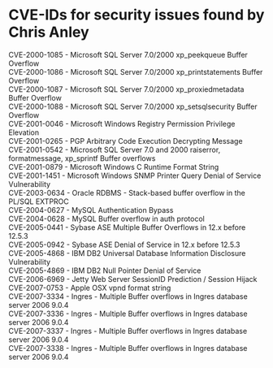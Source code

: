 # CVE-IDs for security issues found by Chris Anley

CVE-2000-1085 - Microsoft SQL Server 7.0/2000 xp_peekqueue Buffer Overflow  
CVE-2000-1086 - Microsoft SQL Server 7.0/2000 xp_printstatements Buffer Overflow  
CVE-2000-1087 - Microsoft SQL Server 7.0/2000 xp_proxiedmetadata Buffer Overflow  
CVE-2000-1088 - Microsoft SQL Server 7.0/2000 xp_setsqlsecurity Buffer Overflow  
CVE-2001-0046 - Microsoft Windows Registry Permission Privilege Elevation  
CVE-2001-0265 - PGP Arbitrary Code Execution Decrypting Message  
CVE-2001-0542 - Microsoft SQL Server 7.0 and 2000 raiserror, formatmessage, xp_sprintf Buffer overflows   
CVE-2001-0879 - Microsoft Windows C Runtime Format String  
CVE-2001-1451 - Microsoft Windows SNMP Printer Query Denial of Service Vulnerability  
CVE-2003-0634 - Oracle RDBMS - Stack-based buffer overflow in the PL/SQL EXTPROC  
CVE-2004-0627 - MySQL Authentication Bypass  
CVE-2004-0628 - MySQL Buffer overflow in auth protocol  
CVE-2005-0441 - Sybase ASE Multiple Buffer Overflows in 12.x before 12.5.3  
CVE-2005-0942 - Sybase ASE Denial of Service in 12.x before 12.5.3  
CVE-2005-4868 - IBM DB2 Universal Database Information Disclosure Vulnerability  
CVE-2005-4869 - IBM DB2 Null Pointer Denial of Service  
CVE-2006-6969 - Jetty Web Server SessionID Prediction / Session Hijack  
CVE-2007-0753 - Apple OSX vpnd format string  
CVE-2007-3334 - Ingres - Multiple Buffer overflows in Ingres database server 2006 9.0.4  
CVE-2007-3336 - Ingres - Multiple Buffer overflows in Ingres database server 2006 9.0.4  
CVE-2007-3337 - Ingres - Multiple Buffer overflows in Ingres database server 2006 9.0.4  
CVE-2007-3338 - Ingres - Multiple Buffer overflows in Ingres database server 2006 9.0.4  
